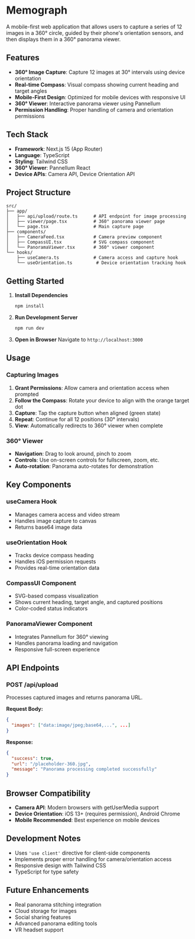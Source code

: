 # Memograph

A mobile-first web application that allows users to capture a series of 12 images in a 360° circle, guided by their phone's orientation sensors, and then displays them in a 360° panorama viewer.

## Features

- **360° Image Capture**: Capture 12 images at 30° intervals using device orientation
- **Real-time Compass**: Visual compass showing current heading and target angles
- **Mobile-First Design**: Optimized for mobile devices with responsive UI
- **360° Viewer**: Interactive panorama viewer using Pannellum
- **Permission Handling**: Proper handling of camera and orientation permissions

## Tech Stack

- **Framework**: Next.js 15 (App Router)
- **Language**: TypeScript
- **Styling**: Tailwind CSS
- **360° Viewer**: Pannellum React
- **Device APIs**: Camera API, Device Orientation API

## Project Structure

```
src/
├── app/
│   ├── api/upload/route.ts      # API endpoint for image processing
│   ├── viewer/page.tsx          # 360° panorama viewer page
│   └── page.tsx                 # Main capture page
├── components/
│   ├── CameraFeed.tsx           # Camera preview component
│   ├── CompassUI.tsx            # SVG compass component
│   └── PanoramaViewer.tsx       # 360° viewer component
└── hooks/
    ├── useCamera.ts             # Camera access and capture hook
    └── useOrientation.ts         # Device orientation tracking hook
```

## Getting Started

1. **Install Dependencies**
   ```bash
   npm install
   ```

2. **Run Development Server**
   ```bash
   npm run dev
   ```

3. **Open in Browser**
   Navigate to `http://localhost:3000`

## Usage

### Capturing Images

1. **Grant Permissions**: Allow camera and orientation access when prompted
2. **Follow the Compass**: Rotate your device to align with the orange target dot
3. **Capture**: Tap the capture button when aligned (green state)
4. **Repeat**: Continue for all 12 positions (30° intervals)
5. **View**: Automatically redirects to 360° viewer when complete

### 360° Viewer

- **Navigation**: Drag to look around, pinch to zoom
- **Controls**: Use on-screen controls for fullscreen, zoom, etc.
- **Auto-rotation**: Panorama auto-rotates for demonstration

## Key Components

### useCamera Hook
- Manages camera access and video stream
- Handles image capture to canvas
- Returns base64 image data

### useOrientation Hook
- Tracks device compass heading
- Handles iOS permission requests
- Provides real-time orientation data

### CompassUI Component
- SVG-based compass visualization
- Shows current heading, target angle, and captured positions
- Color-coded status indicators

### PanoramaViewer Component
- Integrates Pannellum for 360° viewing
- Handles panorama loading and navigation
- Responsive full-screen experience

## API Endpoints

### POST /api/upload
Processes captured images and returns panorama URL.

**Request Body:**
```json
{
  "images": ["data:image/jpeg;base64,...", ...]
}
```

**Response:**
```json
{
  "success": true,
  "url": "/placeholder-360.jpg",
  "message": "Panorama processing completed successfully"
}
```

## Browser Compatibility

- **Camera API**: Modern browsers with getUserMedia support
- **Device Orientation**: iOS 13+ (requires permission), Android Chrome
- **Mobile Recommended**: Best experience on mobile devices

## Development Notes

- Uses `'use client'` directive for client-side components
- Implements proper error handling for camera/orientation access
- Responsive design with Tailwind CSS
- TypeScript for type safety

## Future Enhancements

- Real panorama stitching integration
- Cloud storage for images
- Social sharing features
- Advanced panorama editing tools
- VR headset support